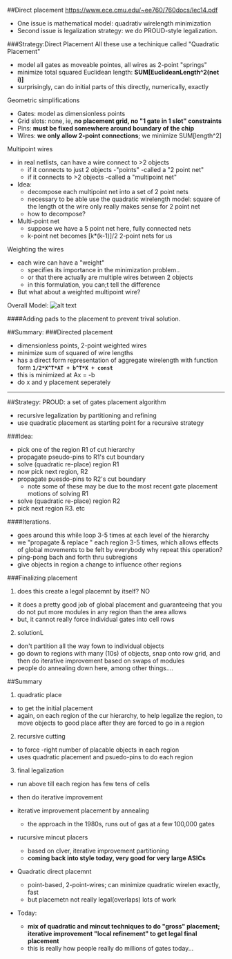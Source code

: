 ##Direct placement
https://www.ece.cmu.edu/~ee760/760docs/lec14.pdf


- One issue is mathematical model: quadrativ wirelength minimization
- Second issue is legalization strategy: we do PROUD-style legalization.

###Strategy:Direct Placement
All these use a techinique called "Quadratic Placement"
- model all gates as moveable pointes, all wires as 2-point "springs"
- minimize total squared Euclidean length: **SUM[EuclideanLength^2(net i)]**
- surprisingly, can do initial parts of this directly, numerically, exactly

Geometric simplifications
- Gates: model as dimensionless points
- Grid slots: none, ie, **no placement grid, no "1 gate in 1 slot" constraints**
- Pins: **must be fixed somewhere around boundary of the chip**
- Wires: **we only allow 2-point connections**; we minimize SUM[length^2]

Multipoint wires
- in real netlists, can have a wire connect to >2 objects
  - if it connects to just 2 objects -"points" -called a "2 point net"
  - if it connects to >2 objects -called a "multipoint net"
- Idea:
  - decompose each multipoint net into a set of 2 point nets
  - necessary to be able use the quadratic wirelength model: square of the length ot the wire only really makes sense for 2 point net
  - how to decompose?
- Multi-point net  
    - suppose we have a 5 point net here, fully connected nets  
    - k-point net becomes [k*(k-1)]/2 2-point nets for us

Weighting the wires
- each wire can have a "weight"
  - specifies its importance in the minimization problem..
  - or that there actually are multiple wires between 2 objects
  - in this formulation, you can;t tell the difference  
- But what about a weighted multipoint wire?

Overall Model:
![alt text](https://github.com/lvang5378/Physical-Design-Note/blob/master/placement/pics/placement%20III%20overall%20model.PNG)

####Adding pads to the placement to prevent trival solution.

##Summary:
###Directed placement
- dimensionless points, 2-point weighted wires
- minimize sum of squared of wire lengths
- has a direct form representation of aggregate wirelength with function form **` 1/2*X^T*AT + b^T*X + const `**
- this is minimized at Ax = -b
- do x and y placement seperately

---

##Strategy: PROUD: a set of gates placement algorithm 
- recursive legalization by partitioning and refining
- use quadratic placement as starting point for a recursive strategy

###Idea:
- pick one of the region R1 of cut hierarchy
- propagate pseudo-pins to R1's cut boundary
- solve (quadratic re-place) region R1
- now pick next region, R2
- propagate puesdo-pins to R2's cut boundary
  - note some of these may be due to the most recent gate placement motions of solving R1
- solve (quadratic re-place) region R2
- pick next region R3. etc

####Iterations. 
- goes around this while loop 3-5 times at each level of the hierarchy
- we "propagate & replace " each region 3-5 times, which allows effects of global movements to be felt by everybody
why repeat this operation?
- ping-pong bach and forth thru subregions
- give objects in region a change to influence other regions

###Finalizing placement
1. does this create a legal placemnt by itself? NO
  - it does a pretty good job of global placement and guaranteeing that you do not put more modules in any region than the area allows
  - but, it cannot really force individual gates into cell rows
2. solutionL
  - don't partition all the way fown to individual objects
  - go down to regions with many (10s) of objects, snap onto row grid, and then do iterative improvement based on swaps of modules
  - people do annealing down here, among other things....
  
##Summary
1. quadratic place
  - to get the initial placement
  - again, on each region of the cur hierarchy, to help legalize the region, to move objects to good place after they are forced to go in a region
2. recursive cutting
  - to force -right number of placable objects in each region
  - uses quadratic placement and psuedo-pins to do each region
3. final legalization
  - run above till each region has few tens of cells
  - then do iterative improvement


- iterative improvement placement by annealing
  - the approach in the 1980s, runs out of gas at a few 100,000 gates
- rucursive mincut placers
  - based on clver, iterative improvement partitioning
  - **coming back into style today, very good for very large ASICs**
- Quadratic direct placemnt
  - point-based, 2-point-wires; can minimize quadratic wirelen exactly, fast
  - but placemetn not really legal(overlaps) lots of work
- Today:
  - **mix of quadratic and mincut techniques to do "gross" placement; iterative improvement "local refinement" to get legal final placement**
  - this is really how people really do millions of gates today...
